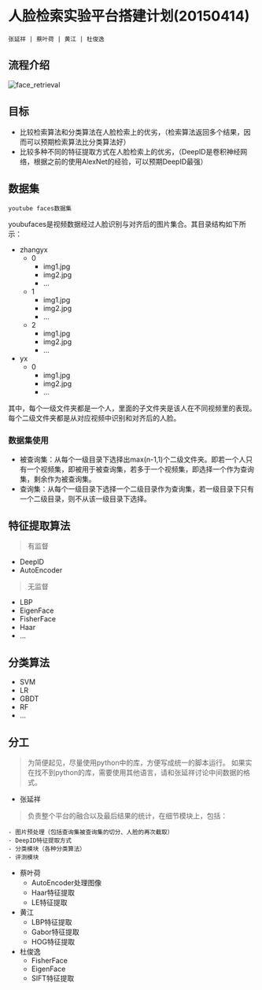 # 人脸检索实验平台搭建计划(20150414)

	张延祥 | 蔡叶荷 | 黄江 | 杜俊逸 	


## 流程介绍

![face_retrieval](https://raw.githubusercontent.com/stdcoutzyx/FaceRetrieval/master/doc/face_retrieval.jpg)

## 目标
- 比较检索算法和分类算法在人脸检索上的优劣，（检索算法返回多个结果，因而可以预期检索算法比分类算法好）
- 比较多种不同的特征提取方式在人脸检索上的优劣，（DeepID是卷积神经网络，根据之前的使用AlexNet的经验，可以预期DeepID最强）
	


## 数据集

	youtube faces数据集

youbufaces是视频数据经过人脸识别与对齐后的图片集合。其目录结构如下所示：

- zhangyx
	- 0
		- img1.jpg
		- img2.jpg
		- ...
	- 1
		- img1.jpg
		- img2.jpg
		- ...
	- 2
		- img1.jpg
		- img2.jpg
		- ...
- yx
	- 0
		- img1.jpg
		- img2.jpg
		- ...

其中，每个一级文件夹都是一个人，里面的子文件夹是该人在不同视频里的表现。每个二级文件夹都是从对应视频中识别和对齐后的人脸。


### 数据集使用


- 被查询集：从每个一级目录下选择出max(n-1,1)个二级文件夹。即若一个人只有一个视频集，即被用于被查询集，若多于一个视频集，即选择一个作为查询集，剩余作为被查询集。
- 查询集：从每个一级目录下选择一个二级目录作为查询集，若一级目录下只有一个二级目录，则不从该一级目录下选择。


## 特征提取算法

> 有监督

- DeepID
- AutoEncoder

> 无监督

- LBP
- EigenFace
- FisherFace
- Haar
- ...

## 分类算法

- SVM
- LR
- GBDT
- RF
- ...

## 分工

> 为简便起见，尽量使用python中的库，方便写成统一的脚本运行。
> 如果实在找不到python的库，需要使用其他语言，请和张延祥讨论中间数据的格式。

- 张延祥
> 负责整个平台的融合以及最后结果的统计，在细节模块上，包括：

	- 图片预处理（包括查询集被查询集的切分、人脸的再次截取）
	- DeepID特征提取方式
	- 分类模块（各种分类算法）
	- 评测模块
- 蔡叶荷
	- AutoEncoder处理图像
	- Haar特征提取
	- LE特征提取
- 黄江
	- LBP特征提取
	- Gabor特征提取
	- HOG特征提取
- 杜俊逸
	- FisherFace
	- EigenFace
	- SIFT特征提取

	


























	